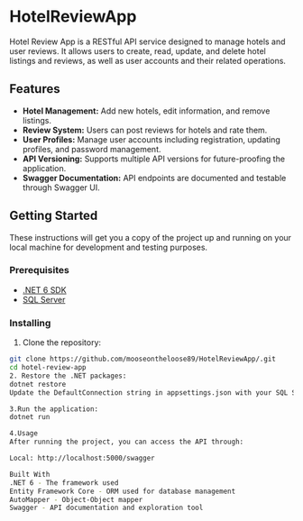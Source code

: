 # HotelReviewApp

Hotel Review App is a RESTful API service designed to manage hotels and user reviews. It allows users to create, read, update, and delete hotel listings and reviews, as well as user accounts and their related operations.

## Features

- **Hotel Management:** Add new hotels, edit information, and remove listings.
- **Review System:** Users can post reviews for hotels and rate them.
- **User Profiles:** Manage user accounts including registration, updating profiles, and password management.
- **API Versioning:** Supports multiple API versions for future-proofing the application.
- **Swagger Documentation:** API endpoints are documented and testable through Swagger UI.

## Getting Started

These instructions will get you a copy of the project up and running on your local machine for development and testing purposes.

### Prerequisites

- [.NET 6 SDK](https://dotnet.microsoft.com/download)
- [SQL Server](https://www.microsoft.com/sql-server/sql-server-downloads)

### Installing

1. Clone the repository:

```bash
git clone https://github.com/mooseontheloose89/HotelReviewApp/.git
cd hotel-review-app
2. Restore the .NET packages:
dotnet restore
Update the DefaultConnection string in appsettings.json with your SQL Server details.

3.Run the application:
dotnet run

4.Usage
After running the project, you can access the API through:

Local: http://localhost:5000/swagger

Built With
.NET 6 - The framework used
Entity Framework Core - ORM used for database management
AutoMapper - Object-Object mapper
Swagger - API documentation and exploration tool
